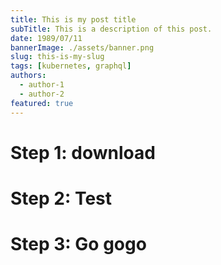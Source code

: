 ```yaml
---
title: This is my post title
subTitle: This is a description of this post.
date: 1989/07/11
bannerImage: ./assets/banner.png
slug: this-is-my-slug
tags: [kubernetes, graphql]
authors:
  - author-1
  - author-2
featured: true
---
```


# Step 1: download

# Step 2: Test

# Step 3: Go gogo
